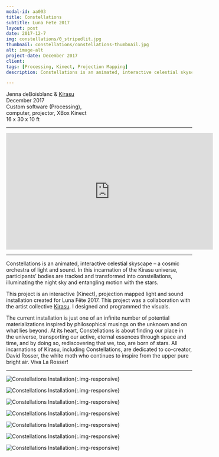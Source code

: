 ```yaml
---
modal-id: aa003
title: Constellations
subtitle: Luna Fete 2017
layout: post
date: 2017-12-7
img: constellations/0_stripedlit.jpg
thumbnail: constellations/constellations-thumbnail.jpg
alt: image-alt
project-date: December 2017
client:
tags: [Processing, Kinect, Projection Mapping]
description: Constellations is an animated, interactive celestial skyscape – a cosmic orchestra of light and sound.

---
```


Jenna deBoisblanc & [Kirasu](http://www.kirasumusic.com/)   
December 2017  
Custom software (Processing),  
computer, projector, XBox Kinect     
16 x 30 x 10 ft   

---   

<div class="embed-responsive embed-responsive-16by9">
<iframe width="560" height="315" src="https://www.youtube.com/embed/a5aQ0xz1T7E" frameborder="0" allow="autoplay; encrypted-media" allowfullscreen></iframe>
</div>

---

Constellations is an animated, interactive celestial skyscape – a cosmic orchestra of light and sound. In this incarnation of the Kirasu universe, participants’ bodies are tracked and transformed into constellations, illuminating the night sky and entangling motion with the stars.

This project is an interactive (Kinect), projection mapped light and sound installation created for Luna Fête 2017. This project was a collaboration with the artist collective [Kirasu](http://www.kirasumusic.com/). I designed and programmed the visuals.

The current installation is just one of an infinite number of potential materializations inspired by philosophical musings on the unknown and on what lies beyond. At its heart, Constellations is about finding our place in the universe, transporting our active, eternal essences through space and time, and by doing so, rediscovering that we, too, are born of stars. All incarnations of Kirasu, including Constellations, are dedicated to co-creator, David Rosser, the white moth who continues to inspire from the upper pure bright air. Viva La Rosser!

---

![Constellations Installation]({{site.url}}/img/portfolio/constellations/0_darkmeh2.jpg){:.img-responsive}

![Constellations Installation]({{site.url}}/img/portfolio/constellations/0_full.jpg){:.img-responsive}

![Constellations Installation]({{site.url}}/img/portfolio/constellations/0_outer.jpg){:.img-responsive}

![Constellations Installation]({{site.url}}/img/portfolio/constellations/0_rays.jpg){:.img-responsive}

![Constellations Installation]({{site.url}}/img/portfolio/constellations/0_stripedlit.jpg){:.img-responsive}

![Constellations Installation]({{site.url}}/img/portfolio/constellations/outercone.jpg){:.img-responsive}

![Constellations Installation]({{site.url}}/img/portfolio/constellations/vertical.jpg){:.img-responsive}
